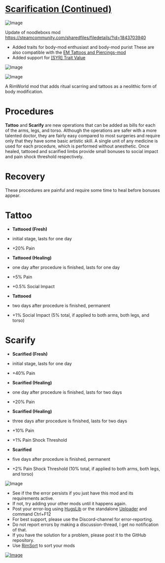 # [Scarification (Continued)](https://steamcommunity.com/sharedfiles/filedetails/?id=2031643134)

![Image](https://i.imgur.com/buuPQel.png)

Update of noodleboxs mod
https://steamcommunity.com/sharedfiles/filedetails/?id=1843703940

- Added traits for body-mod enthusiast and body-mod purist
  These are also compatible with the [EM Tattoos and Piercings-mod](https://steamcommunity.com/sharedfiles/filedetails/?id=2030227116)
- Added support for [[SYR] Trait Value](https://steamcommunity.com/sharedfiles/filedetails/?id=2451324814)
  

![Image](https://i.imgur.com/pufA0kM.png)
	
![Image](https://i.imgur.com/Z4GOv8H.png)

A RimWorld mod that adds ritual scarring and tattoos as a neolithic form of body modification.

# **Procedures**

**Tattoo** and **Scarify** are new operations that can be added as bills for each of the arms, legs, and torso. Although the operations are safer with a more talented doctor, they are fairly easy compared to most surgeries and require only that they have some basic artistic skill. A single unit of any medicine is used for each procedure, which is performed without anesthetic. Once healed, tattooed and scarified limbs provide small bonuses to social impact and pain shock threshold respectively.

# **Recovery**

These procedures are painful and require some time to heal before bonuses appear.

# Tattoo



-  **Tattooed (Fresh)**
  

  -  initial stage, lasts for one day
  -  +20% Pain
  

-  **Tattooed (Healing)**
  

  -  one day after procedure is finished, lasts for one day
  -  +5% Pain
  -  +0.5% Social Impact
  

-  **Tattooed**
  

  -  two days after procedure is finished, permanent
  -  +1% Social Impact (5% total, if applied to both arms, both legs, and torso)
  




# Scarify



-  **Scarified (Fresh)**
  

  -  initial stage, lasts for one day
  -  +40% Pain
  

-  **Scarified (Healing)**
  

  -  one day after procedure is finished, lasts for two days
  -  +20% Pain
  

-  **Scarified (Healing)**
  

  -  three days after procedure is finished, lasts for two days
  -  +10% Pain
  -  +1% Pain Shock Threshold
  

-  **Scarified**
  

  -  five days after procedure is finished, permanent
  -  +2% Pain Shock Threshold (10% total, if applied to both arms, both legs, and torso)
  





![Image](https://i.imgur.com/PwoNOj4.png)



-  See if the the error persists if you just have this mod and its requirements active.
-  If not, try adding your other mods until it happens again.
-  Post your error-log using [HugsLib](https://steamcommunity.com/workshop/filedetails/?id=818773962) or the standalone [Uploader](https://steamcommunity.com/sharedfiles/filedetails/?id=2873415404) and command Ctrl+F12
-  For best support, please use the Discord-channel for error-reporting.
-  Do not report errors by making a discussion-thread, I get no notification of that.
-  If you have the solution for a problem, please post it to the GitHub repository.
-  Use [RimSort](https://github.com/RimSort/RimSort/releases/latest) to sort your mods



[![Image](https://img.shields.io/github/v/release/emipa606/Scarification?label=latest%20version&style=plastic&color=9f1111&labelColor=black)](https://steamcommunity.com/sharedfiles/filedetails/changelog/2031643134)
